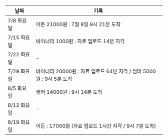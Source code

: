 | 날짜        | 기록 |
| ----------- | ---- |
| 7/8 화요일  | 이든 21000원 : 7월 8일 9시 21분 도착     |
| 7/15 화요일 | 바이너리 1000원 : 자료 업로드 14분 지각     |
| 7/22 화요일 | -     |
| 7/29 화요일 | 바이너리 20000원 : 자료 업로드 64분 지각 / 썸머 5000원 : 9시 5분 도착    |
| 8/5 화요일  | 썸머 14000원 : 9시 14분 도착    |
| 8/12 화요일 | -     |
| 8/19 화요일 | 이든 : 17000원 (자료 업로드 1시간 지각 / 9시 7분 도착)     |
